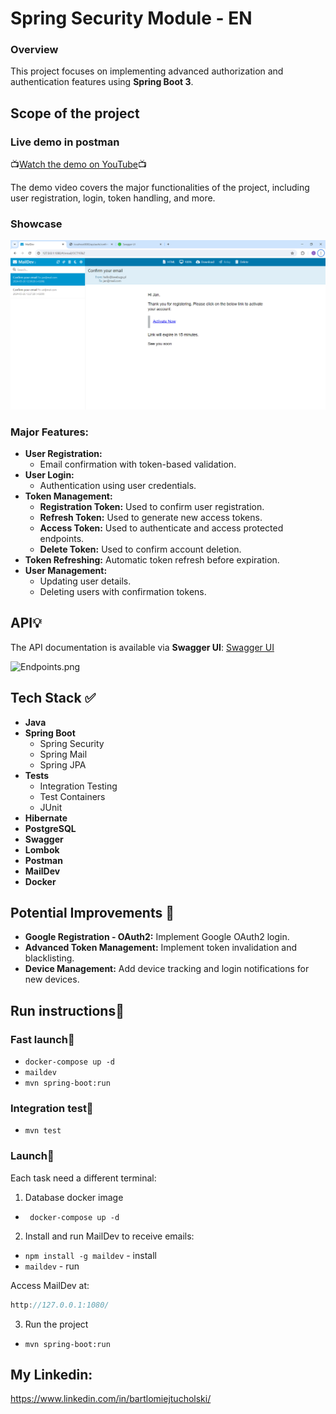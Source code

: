 # Spring Security Module - EN
### Overview
This project focuses on implementing advanced authorization and authentication features using **Spring Boot 3**.

## Scope of the project

### Live demo in postman

📺[Watch the demo on YouTube](https://www.youtube.com/watch?v=INOvOtW8JO8)📺

The demo video covers the major functionalities of the project, including user registration, login, token handling, and more.

### Showcase

![img_1.png](img_1.png)

### Major Features:
- **User Registration:**
  - Email confirmation with token-based validation.
- **User Login:**
  - Authentication using user credentials.
- **Token Management:**
  - **Registration Token:** Used to confirm user registration.
  - **Refresh Token:** Used to generate new access tokens.
  - **Access Token:** Used to authenticate and access protected endpoints.
  - **Delete Token:** Used to confirm account deletion.
- **Token Refreshing:** Automatic token refresh before expiration.
- **User Management:**
  - Updating user details.
  - Deleting users with confirmation tokens.

## API💡
The API documentation is available via **Swagger UI**:
[Swagger UI](http://localhost:8080/swagger-ui/index.html#/)

![Endpoints.png](..%2FEndpoints.png)

## Tech Stack ✅
- **Java**
- **Spring Boot**
  - Spring Security
  - Spring Mail
  - Spring JPA
- **Tests**
  - Integration Testing
  - Test Containers
  - JUnit
- **Hibernate**
- **PostgreSQL**
- **Swagger**
- **Lombok**
- **Postman**
- **MailDev**
- **Docker**

## Potential Improvements 🚀

- **Google Registration - OAuth2:** Implement Google OAuth2 login.
- **Advanced Token Management:** Implement token invalidation and blacklisting.
- **Device Management:** Add device tracking and login notifications for new devices.

## Run instructions🚀

### Fast launch🚀

- ```docker-compose up -d```
- ```maildev```
- ```mvn spring-boot:run ```

### Integration test🚀

- ```mvn test ```

### Launch🚀

Each task need a different terminal:
1. Database docker image
- ``` docker-compose up -d```

2. Install and run MailDev to receive emails:

- ```npm install -g maildev``` - install
- ```maildev``` - run

Access MailDev at:

```java
http://127.0.0.1:1080/
```

3. Run the project
- ```mvn spring-boot:run ```

## My Linkedin:
https://www.linkedin.com/in/bartlomiejtucholski/


 
